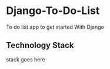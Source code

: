 # Django-To-Do-List

To do list app to get started With Django

## Technology Stack

stack goes here
